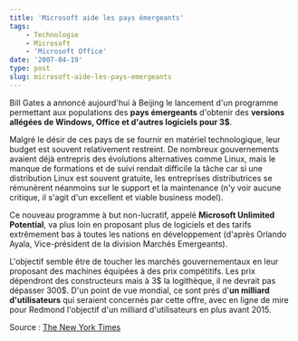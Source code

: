 ```yaml
---
title: 'Microsoft aide les pays émergeants'
tags:
    - Technologie
    - Microsoft
    - 'Microsoft Office'
date: '2007-04-19'
type: post
slug: microsoft-aide-les-pays-emergeants
---
```


Bill Gates a annoncé aujourd'hui à Beijing le lancement d'un programme permettant aux populations des **pays émergeants** d'obtenir des **versions allégées de Windows, Office et d'autres logiciels pour 3$**.

Malgré le désir de ces pays de se fournir en matériel technologique, leur budget est souvent relativement restreint. De nombreux gouvernements avaient déjà entrepris des évolutions alternatives comme Linux, mais le manque de formations et de suivi rendait difficile la t&acirc;che car si une distribution Linux est souvent gratuite, les entreprises distributrices se rémunèrent néanmoins sur le support et la maintenance (n'y voir aucune critique, il s'agit d'un excellent et viable business model).

Ce nouveau programme à but non-lucratif, appelé **Microsoft Unlimited Potential**, va plus loin en proposant plus de logiciels et des tarifs extrêmement bas à toutes les nations en développement (d'après Orlando Ayala, Vice-président de la division Marchés Emergeants).

L'objectif semble être de toucher les marchés gouvernementaux en leur proposant des machines équipées à des prix compétitifs. Les prix dépendront des constructeurs mais à 3$ la logithèque, il ne devrait pas dépasser 300$. D'un point de vue mondial, ce sont près d'**un milliard d'utilisateurs** qui seraient concernés par cette offre, avec en ligne de mire pour Redmond l'objectif d'un milliard d'utilisateurs en plus avant 2015.

Source&nbsp;: [The New York Times](https://myaccount.nytimes.com/auth/login?URI=www-nc.nytimes.com/2007/04/19/technology/19soft.html&REFUSE_COOKIE_ERROR=SHOW_ERROR)
